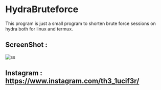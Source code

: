 # HydraBruteforce

This program is just a small program to shorten brute force sessions on hydra both for linux and termux.

## ScreenShot :

![ss](https://user-images.githubusercontent.com/61887775/94228597-54a2e800-fecb-11ea-8e5a-7936fb0b8186.png)

## Instagram : https://www.instagram.com/th3_1ucif3r/

